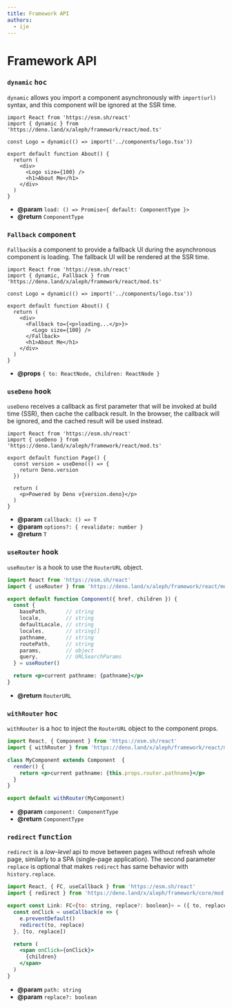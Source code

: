 ```yaml
---
title: Framework API
authors:
  - ije
---
```


# Framework API

### `dynamic` <samp>hoc</samp>
`dynamic` allows you import a component asynchronously with `import(url)` syntax, and this component will be ignored at the SSR time.

```tsx
import React from 'https://esm.sh/react'
import { dynamic } from 'https://deno.land/x/aleph/framework/react/mod.ts'

const Logo = dynamic(() => import('../components/logo.tsx'))

export default function About() {
  return (
    <div>
      <Logo size={100} />
      <h1>About Me</h1>
    </div>
  )
}
```

- **@param** `load: () => Promise<{ default: ComponentType }>`
- **@return** `ComponentType`

### `Fallback` <samp>component</samp>

`Fallback`is a component to provide a fallback UI during the asynchronous component is loading. The fallback UI will be rendered at the SSR time.

```tsx
import React from 'https://esm.sh/react'
import { dynamic, Fallback } from 'https://deno.land/x/aleph/framework/react/mod.ts'

const Logo = dynamic(() => import('../components/logo.tsx'))

export default function About() {
  return (
    <div>
      <Fallback to={<p>loading...</p>}>
        <Logo size={100} />
      </Fallback>
      <h1>About Me</h1>
    </div>
  )
}
```

- **@props** `{ to: ReactNode, children: ReactNode }`

### `useDeno` <samp>hook</samp>

`useDeno` receives a callback as first parameter that will be invoked at build time (SSR), then cache the callback result. In the browser, the callback will be ignored, and the cached result will be used instead.

```tsx
import React from 'https://esm.sh/react'
import { useDeno } from 'https://deno.land/x/aleph/framework/react/mod.ts'

export default function Page() {
  const version = useDeno(() => {
    return Deno.version
  })

  return (
    <p>Powered by Deno v{version.deno}</p>
  )
}
```

- **@param** `callback: () => T`
- **@param** `options?: { revalidate: number }`
- **@return** `T`

### `useRouter` <samp>hook</samp>

`useRouter` is a hook to use the `RouterURL` object.

```jsx
import React from 'https://esm.sh/react'
import { useRouter } from 'https://deno.land/x/aleph/framework/react/mod.ts'

export default function Component({ href, children }) {
  const {
    basePath,      // string
    locale,        // string
    defaultLocale, // string
    locales,       // string[]
    pathname,      // string
    routePath,     // string
    params,        // object
    query,         // URLSearchParams
  } = useRouter()

  return <p>current pathname: {pathname}</p>
}
```

- **@return** `RouterURL`

### `withRouter` <samp>hoc</samp>

`withRouter` is a hoc to inject the `RouterURL` object to the component props.

```jsx
import React, { Component } from 'https://esm.sh/react'
import { withRouter } from 'https://deno.land/x/aleph/framework/react/mod.ts'

class MyComponent extends Component  {
  render() {
    return <p>current pathname: {this.props.router.pathname}</p>
  }
}

export default withRouter(MyComponent)
```

- **@param** `component: ComponentType`
- **@return** `ComponentType`

### `redirect` <samp>function</samp>

`redirect` is a _low-level_ api to move between pages without refresh whole page, similarly to a SPA (single-page application). The second parameter `replace` is optional that makes `redirect` has same behavior with `history.replace`.

```jsx
import React, { FC, useCallback } from 'https://esm.sh/react'
import { redirect } from 'https://deno.land/x/aleph/framework/core/mod.ts'

export const Link: FC<{to: string, replace?: boolean}> = ({ to, replace, children }) => {
  const onClick = useCallback(e => {
    e.preventDefault()
    redirect(to, replace)
  }, [to, replace])

  return (
    <span onClick={onClick}>
      {children}
    </span>
  )
}
```

- **@param** `path: string`
- **@param** `replace?: boolean`
